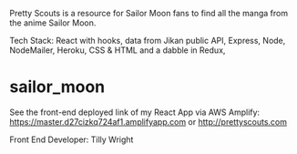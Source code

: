 Pretty Scouts is a resource for Sailor Moon fans to find all the manga from the anime Sailor Moon.

Tech Stack: React with hooks, data from Jikan public API, Express, Node, NodeMailer, Heroku, CSS & HTML and a dabble in Redux,

# sailor_moon
See the front-end deployed link of my React App via AWS Amplify: https://master.d27cizkq724af1.amplifyapp.com or http://prettyscouts.com

Front End Developer: Tilly Wright
